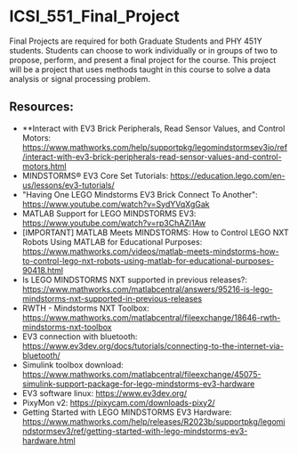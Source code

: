 # ICSI_551_Final_Project
Final Projects are required for both Graduate Students and PHY 451Y students. Students can choose to work individually or in groups of two to propose, perform, and present a final project for the course. This project will be a project that uses methods taught in this course to solve a data analysis or signal processing problem.


## Resources:
- **Interact with EV3 Brick Peripherals, Read Sensor Values, and Control Motors: https://www.mathworks.com/help/supportpkg/legomindstormsev3io/ref/interact-with-ev3-brick-peripherals-read-sensor-values-and-control-motors.html
- MINDSTORMS® EV3 Core Set Tutorials: https://education.lego.com/en-us/lessons/ev3-tutorials/
- "Having One LEGO Mindstorms EV3 Brick Connect To Another": https://www.youtube.com/watch?v=SydYVqXgGak
- MATLAB Support for LEGO MINDSTORMS EV3: https://www.youtube.com/watch?v=rp3ChAZi1Aw
- [IMPORTANT] MATLAB Meets MINDSTORMS: How to Control LEGO NXT Robots Using MATLAB for Educational Purposes: https://www.mathworks.com/videos/matlab-meets-mindstorms-how-to-control-lego-nxt-robots-using-matlab-for-educational-purposes-90418.html
- Is LEGO MINDSTORMS NXT supported in previous releases?: https://www.mathworks.com/matlabcentral/answers/95216-is-lego-mindstorms-nxt-supported-in-previous-releases
- RWTH - Mindstorms NXT Toolbox: https://www.mathworks.com/matlabcentral/fileexchange/18646-rwth-mindstorms-nxt-toolbox
- EV3 connection with bluetooth: https://www.ev3dev.org/docs/tutorials/connecting-to-the-internet-via-bluetooth/
- Simulink toolbox download: https://www.mathworks.com/matlabcentral/fileexchange/45075-simulink-support-package-for-lego-mindstorms-ev3-hardware
- EV3 software linux: https://www.ev3dev.org/
- PixyMon v2: https://pixycam.com/downloads-pixy2/
- Getting Started with LEGO MINDSTORMS EV3 Hardware: https://www.mathworks.com/help/releases/R2023b/supportpkg/legomindstormsev3/ref/getting-started-with-lego-mindstorms-ev3-hardware.html
